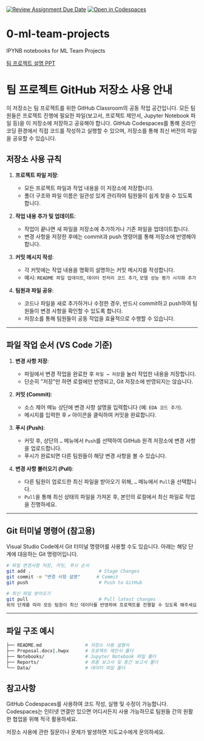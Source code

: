 [![Review Assignment Due Date](https://classroom.github.com/assets/deadline-readme-button-22041afd0340ce965d47ae6ef1cefeee28c7c493a6346c4f15d667ab976d596c.svg)](https://classroom.github.com/a/PFDbQZp_)
[![Open in Codespaces](https://classroom.github.com/assets/launch-codespace-2972f46106e565e64193e422d61a12cf1da4916b45550586e14ef0a7c637dd04.svg)](https://classroom.github.com/open-in-codespaces?assignment_repo_id=16867182)
# 0-ml-team-projects

IPYNB notebooks for ML Team Projects

[팀 프로젝트 설명 PPT](https://docs.google.com/presentation/d/1NO6_B8HVeR5WoJuTJXMgTgmhxURlt-uzPia3qDSeYsU/edit?usp=sharing)

# 팀 프로젝트 GitHub 저장소 사용 안내

이 저장소는 팀 프로젝트를 위한 GitHub Classroom의 공동 작업 공간입니다. 모든 팀원들은 프로젝트 진행에 필요한 파일(보고서, 프로젝트 제안서, Jupyter Notebook 파일 등)을 이 저장소에 저장하고 공유해야 합니다. GitHub Codespaces를 통해 온라인 코딩 환경에서 직접 코드를 작성하고 실행할 수 있으며, 저장소를 통해 최신 버전의 파일을 공유할 수 있습니다.

## 저장소 사용 규칙

1. **프로젝트 파일 저장**:
   - 모든 프로젝트 파일과 작업 내용을 이 저장소에 저장합니다.
   - 폴더 구조와 파일 이름은 일관성 있게 관리하여 팀원들이 쉽게 찾을 수 있도록 합니다.

2. **작업 내용 추가 및 업데이트**:
   - 작업이 끝나면 새 파일을 저장소에 추가하거나 기존 파일을 업데이트합니다.
   - 변경 사항을 저장한 후에는 commit과 push 명령어를 통해 저장소에 반영해야 합니다.

3. **커밋 메시지 작성**:
   - 각 커밋에는 작업 내용을 명확히 설명하는 커밋 메시지를 작성합니다.
   - 예시: `README 파일 업데이트`, `데이터 전처리 코드 추가`, `모델 성능 평가 시각화 추가`

4. **팀원과 파일 공유**:
   - 코드나 파일을 새로 추가하거나 수정한 경우, 반드시 commit하고 push하여 팀원들이 변경 사항을 확인할 수 있도록 합니다.
   - 저장소를 통해 팀원들이 공동 작업을 효율적으로 수행할 수 있습니다.
  
---

## 파일 작업 순서 (VS Code 기준)

1. **변경 사항 저장**:
   - 파일에서 변경 작업을 완료한 후 `파일 → 저장`을 눌러 작업한 내용을 저장합니다.
   - 단순히 "저장"만 하면 로컬에만 반영되고, Git 저장소에 반영되지는 않습니다.

2. **커밋 (Commit)**:
   - 소스 제어 메뉴 상단에 변경 사항 설명을 입력합니다 (예: `EDA 코드 추가`).
   - 메시지를 입력한 후 `✔` 아이콘을 클릭하여 커밋을 완료합니다.

3. **푸시 (Push)**:
   - 커밋 후, 상단의 `…` 메뉴에서 `Push`를 선택하여 GitHub 원격 저장소에 변경 사항을 업로드합니다.
   - 푸시가 완료되면 다른 팀원들이 해당 변경 사항을 볼 수 있습니다.

4. **변경 사항 불러오기 (Pull)**:
   - 다른 팀원이 업로드한 최신 파일을 받아오기 위해, `…` 메뉴에서 `Pull`을 선택합니다.
   - `Pull`을 통해 최신 상태의 파일을 가져온 후, 본인의 로컬에서 최신 파일로 작업을 진행하세요.

---

## Git 터미널 명령어 (참고용)

Visual Studio Code에서 Git 터미널 명령어를 사용할 수도 있습니다. 아래는 해당 단계에 대응하는 Git 명령어입니다.

```bash
# 파일 변경사항 저장, 커밋, 푸시 순서
git add .                         # Stage Changes
git commit -m "변경 사항 설명"      # Commit
git push                          # Push to GitHub

# 최신 파일 받아오기
git pull                          # Pull latest changes
위의 단계를 따라 모든 팀원이 최신 데이터를 반영하여 프로젝트를 진행할 수 있도록 해주세요.
```

---

## 파일 구조 예시

```bash
├── README.md                # 저장소 사용 설명서
├── Proposal.docx|.hwpx      # 프로젝트 제안서 폴더
├── Notebooks/               # Jupyter Notebook 파일 폴더
├── Reports/                 # 최종 보고서 및 중간 보고서 폴더
└── Data/                    # 데이터 파일 폴더
```

## 참고사항

GitHub Codespaces를 사용하여 코드 작성, 실행 및 수정이 가능합니다.
Codespaces는 인터넷 연결만 있으면 어디서든지 사용 가능하므로 팀원들 간의 원활한 협업을 위해 적극 활용하세요.

저장소 사용에 관한 질문이나 문제가 발생하면 지도교수에게 문의하세요.
